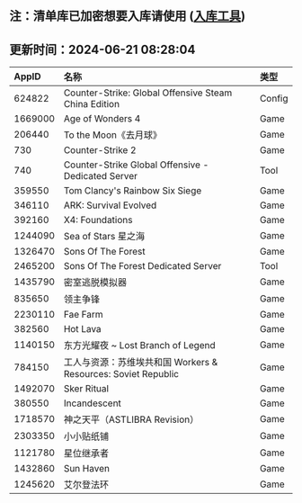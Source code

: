 ## 注：清单库已加密想要入库请使用 ([入库工具](https://github.com/BlankTMing/ManifestAutoUpdate/releases))

## 更新时间：2024-06-21 08:28:04
| AppID | 名称 | 类型  |
| :-------------------- | :----------------------------- | :----------- |
| 624822 | Counter-Strike: Global Offensive Steam China Edition| Config |
| 1669000 | Age of Wonders 4| Game |
| 206440 | To the Moon《去月球》| Game |
| 730 | Counter-Strike 2| Game |
| 740 | Counter-Strike Global Offensive - Dedicated Server| Tool |
| 359550 | Tom Clancy's Rainbow Six Siege| Game |
| 346110 | ARK: Survival Evolved| Game |
| 392160 | X4: Foundations| Game |
| 1244090 | Sea of Stars 星之海| Game |
| 1326470 | Sons Of The Forest| Game |
| 2465200 | Sons Of The Forest Dedicated Server| Tool |
| 1435790 | 密室逃脱模拟器| Game |
| 835650 | 领主争锋| Game |
| 2230110 | Fae Farm| Game |
| 382560 | Hot Lava| Game |
| 1140150 | 东方光耀夜 ~ Lost Branch of Legend| Game |
| 784150 | 工人与资源：苏维埃共和国 Workers & Resources: Soviet Republic| Game |
| 1492070 | Sker Ritual| Game |
| 380550 | Incandescent| Game |
| 1718570 | 神之天平（ASTLIBRA Revision）| Game |
| 2303350 | 小小贴纸铺| Game |
| 1121780 | 星位继承者| Game |
| 1432860 | Sun Haven| Game |
| 1245620 | 艾尔登法环| Game |
